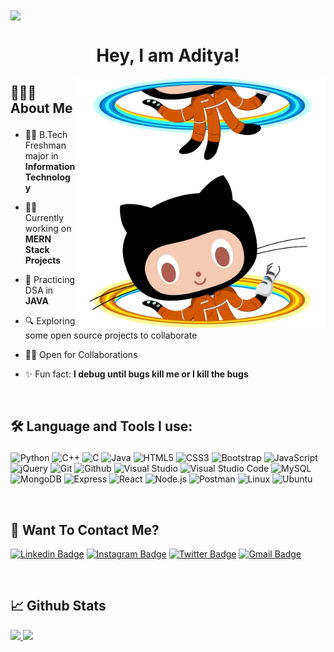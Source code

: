<img align="center" src="https://i.imgur.com/4ASafy0.png">

<h1 align="center"> Hey, I am Aditya!</h1>

<div>
<img align="right" alt="coding" width="400" src="Assets/chellocat.png">
</div>
<h2>

🙋🏻‍♂️ About Me

</h2>

<p >

- 👨‍🎓 B.Tech Freshman major in **Information Technology**

- 👨‍💻 Currently working on **MERN Stack Projects**

- 📝 Practicing DSA in **JAVA**

- 🔍 Exploring some open source projects to collaborate

- 🤝🏼 Open for Collaborations

- ✨ Fun fact: **I debug until bugs kill me or I kill the bugs**

</p>

</br>

<h2>

🛠️ Language and Tools I use:

</h2>

<p >

![Python](https://img.shields.io/badge/Python-3776AB?style=for-the-badge&logo=python&logoColor=white)
![C++](https://img.shields.io/badge/C%2B%2B-00599C?style=for-the-badge&logo=c%2B%2B&logoColor=white)
![C](https://img.shields.io/badge/C-00599C?style=for-the-badge&logo=c&logoColor=white)
![Java](https://img.shields.io/badge/Java-ED8B00?style=for-the-badge&logo=java&logoColor=white)
![HTML5](https://img.shields.io/badge/HTML5-E34F26?style=for-the-badge&logo=html5&logoColor=white)
![CSS3](https://img.shields.io/badge/CSS3-1572B6?style=for-the-badge&logo=css3&logoColor=white)
![Bootstrap](https://img.shields.io/badge/Bootstrap-563D7C?style=for-the-badge&logo=bootstrap&logoColor=white)
![JavaScript](https://img.shields.io/badge/JavaScript-F7DF1E?style=for-the-badge&logo=javascript&logoColor=black)
![jQuery](https://img.shields.io/badge/jQuery-0769AD?style=for-the-badge&logo=jquery&logoColor=white)
![Git](https://img.shields.io/badge/-git-F1502F?style=for-the-badge&logo=git&logoColor=white)
![Github](https://img.shields.io/badge/-github-161B22?style=for-the-badge&logo=github&logoColor=white)
![Visual Studio](https://img.shields.io/badge/Visual_Studio-5C2D91?style=for-the-badge&logo=visual%20studio&logoColor=white)
![Visual Studio Code](https://img.shields.io/badge/Visual_Studio_Code-0078D4?style=for-the-badge&logo=visual%20studio%20code&logoColor=white)
![MySQL](https://img.shields.io/badge/MySQL-00000F?style=for-the-badge&logo=mysql&logoColor=white)
![MongoDB](https://img.shields.io/badge/MongoDB-4EA94B?style=for-the-badge&logo=mongodb&logoColor=white)
![Express](https://img.shields.io/badge/Express.js-white?style=for-the-badge&logo=express&logoColor=black)
![React](https://img.shields.io/badge/React-20232A?style=for-the-badge&logo=react&logoColor=61DAFB)
![Node.js](https://img.shields.io/badge/Node.js-43853D?style=for-the-badge&logo=node.js&logoColor=white)
![Postman](https://img.shields.io/badge/Postman-E95420?style=for-the-badge&logo=Postman&logoColor=white)
![Linux](https://img.shields.io/badge/Linux-FCC624?style=for-the-badge&logo=linux&logoColor=black)
![Ubuntu](https://img.shields.io/badge/Ubuntu-E95420?style=for-the-badge&logo=ubuntu&logoColor=white)

</p>
</br>
<h2>💬 Want To Contact Me? </h2>

<p >

[![Linkedin Badge](https://img.shields.io/badge/-Aditya_Singla-blue?style=for-the-badge&logo=Linkedin&logoColor=white&link=https://www.linkedin.com/in/adityasingla2802/)](https://www.linkedin.com/in/adityasingla2802/)
[![Instagram Badge](https://img.shields.io/badge/-ad1tya.28-purple?style=for-the-badge&logo=instagram&logoColor=white&link=https://instagram.com/ad1tya.28/)](https://instagram.com/ad1tya.28)
[![Twitter Badge](https://img.shields.io/badge/-2802AdityA-blue?style=for-the-badge&logo=Twitter&logoColor=white&link=https://twitter.com/2802AdityA/)](https://twitter.com/2802AdityA/)
[![Gmail Badge](https://img.shields.io/badge/adityasingla.2802@gmail.com-white?style=for-the-badge&logo=Gmail&logoColor=&link=mailto:adityasingla.2802@gmail.com)](mailto:adityasingla.2802@gmail.com)

 </p>
</br>
<h2>📈 Github Stats</h2>

<p >

<a href="https://github.com/2802AdityA">
  <img height="180em" src="https://github-readme-stats.vercel.app/api?username=2802AdityA&show_icons=true&theme=algolia&include_all_commits=true&count_private=true"/>
  <img height="180em" src="https://github-readme-stats.vercel.app/api/top-langs/?username=2802AdityA&theme=algolia&hide=c%2B%2B&layout=compact"/>
</a>

</p>
